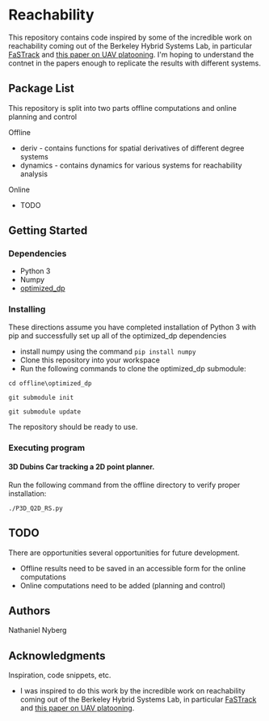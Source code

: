 # Reachability

This repository contains code inspired by some of the incredible work on reachability coming out of the Berkeley Hybrid Systems Lab, in particular [FaSTrack](https://arxiv.org/abs/2102.07039) and [this paper on UAV platooning](https://arxiv.org/abs/1602.08150). I'm hoping to understand the contnet in the papers enough to replicate the results with different systems.

## Package List

This repository is split into two parts offline computations and online planning and control

Offline
- deriv - contains functions for spatial derivatives of different degree systems
- dynamics - contains dynamics for various systems for reachability analysis

Online
- TODO

## Getting Started

### Dependencies

* Python 3
* Numpy
* [optimized_dp](https://github.com/SFU-MARS/optimized_dp)

### Installing

These directions assume you have completed installation of Python 3 with pip and successfully set up all of the optimized_dp dependencies

* install numpy using the command `pip install numpy`
* Clone this repository into your workspace
* Run the following commands to clone the optimized_dp submodule:

`cd offline\optimized_dp`

`git submodule init`

`git submodule update`

The repository should be ready to use.

### Executing program

#### 3D Dubins Car tracking a 2D point planner.

Run the following command from the offline directory to verify proper installation:

`./P3D_Q2D_RS.py`

## TODO

There are opportunities several opportunities for future development.

* Offline results need to be saved in an accessible form for the online computations
* Online computations need to be added (planning and control)

## Authors

Nathaniel Nyberg

## Acknowledgments

Inspiration, code snippets, etc.

* I was inspired to do this work by the incredible work on reachability coming out of the Berkeley Hybrid Systems Lab, in particular [FaSTrack](https://arxiv.org/abs/2102.07039) and [this paper on UAV platooning](https://arxiv.org/abs/1602.08150). 




